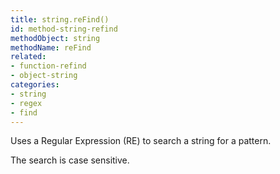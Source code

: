 ```yaml
---
title: string.reFind()
id: method-string-refind
methodObject: string
methodName: reFind
related:
- function-refind
- object-string
categories:
- string
- regex
- find
---
```


Uses a Regular Expression (RE) to search a string for a pattern. 

The search is case sensitive.
